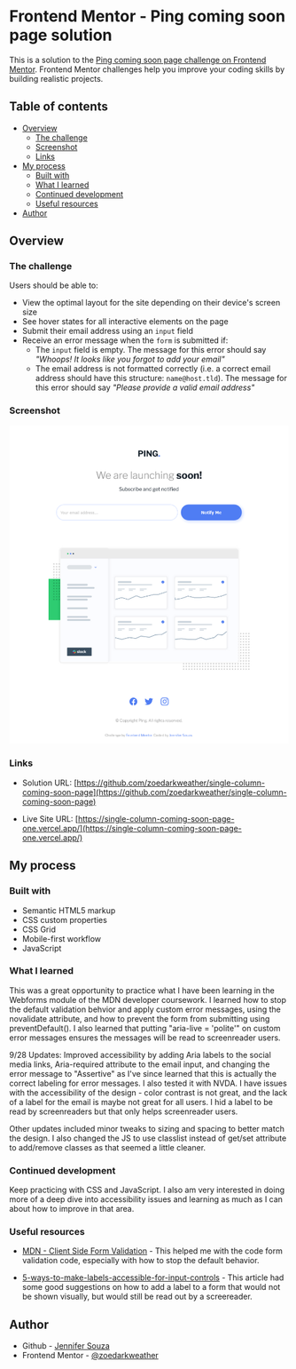 # Frontend Mentor - Ping coming soon page solution

This is a solution to the [Ping coming soon page challenge on Frontend Mentor](https://www.frontendmentor.io/challenges/ping-single-column-coming-soon-page-5cadd051fec04111f7b848da). Frontend Mentor challenges help you improve your coding skills by building realistic projects. 

## Table of contents

- [Overview](#overview)
  - [The challenge](#the-challenge)
  - [Screenshot](#screenshot)
  - [Links](#links)
- [My process](#my-process)
  - [Built with](#built-with)
  - [What I learned](#what-i-learned)
  - [Continued development](#continued-development)
  - [Useful resources](#useful-resources)
- [Author](#author)


## Overview

### The challenge

Users should be able to:

- View the optimal layout for the site depending on their device's screen size
- See hover states for all interactive elements on the page
- Submit their email address using an `input` field
- Receive an error message when the `form` is submitted if:
	- The `input` field is empty. The message for this error should say *"Whoops! It looks like you forgot to add your email"*
	- The email address is not formatted correctly (i.e. a correct email address should have this structure: `name@host.tld`). The message for this error should say *"Please provide a valid email address"*

### Screenshot

![](./screenshot.png)


### Links

- Solution URL: [https://github.com/zoedarkweather/single-column-coming-soon-page](https://github.com/zoedarkweather/single-column-coming-soon-page)

- Live Site URL: [https://single-column-coming-soon-page-one.vercel.app/](https://single-column-coming-soon-page-one.vercel.app/)

## My process

### Built with

- Semantic HTML5 markup
- CSS custom properties
- CSS Grid
- Mobile-first workflow
- JavaScript

### What I learned
This was a great opportunity to practice what I have been learning in the Webforms module of the MDN developer coursework. I learned how to stop the default validation behvior and apply custom error messages, using the novalidate attribute, and how to prevent the form from submitting using preventDefault(). I also learned that putting "aria-live = 'polite'" on custom error messages ensures the messages will be read to screenreader users.

9/28 Updates: Improved accessibility by adding Aria labels to the social media links, Aria-required attribute to the email input, and changing the error message to "Assertive" as I've since learned that this is actually the correct labeling for error messages. I also tested it with NVDA. I have issues with the accessibility of the design - color contrast is not great, and the lack of a label for the email is maybe not great for all users. I hid a label to be read by screenreaders but that only helps screenreader users.

Other updates included minor tweaks to sizing and spacing to better match the design. I also changed the JS to use classlist instead of get/set attribute to add/remove classes as that seemed a little cleaner.

### Continued development
Keep practicing with CSS and JavaScript. I also am very interested in doing more of a deep dive into accessibility issues and learning as much as I can about how to improve in that area.


### Useful resources

- [MDN - Client Side Form Validation](https://developer.mozilla.org/en-US/docs/Learn/Forms/Form_validation) - This helped me with the code form validation code, especially with how to stop the default behavior.

- [5-ways-to-make-labels-accessible-for-input-controls](https://medium.com/codex/5-ways-to-make-labels-accessible-for-input-controls-and-3-ways-not-to-55ecb2a2e80a) - This article had some good suggestions on how to add a label to a form that would not be shown visually, but would still be read out by a screereader.

## Author

- Github - [Jennifer Souza](https://github.com/zoedarkweather)
- Frontend Mentor - [@zoedarkweather](https://www.frontendmentor.io/profile/zoedarkweather)

